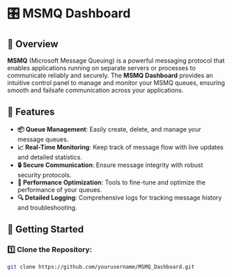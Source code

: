 # 🎛️ **MSMQ Dashboard**

## 📝 **Overview**

**MSMQ** (Microsoft Message Queuing) is a powerful messaging protocol that enables applications running on separate servers or processes to communicate reliably and securely. The **MSMQ Dashboard** provides an intuitive control panel to manage and monitor your MSMQ queues, ensuring smooth and failsafe communication across your applications.

## 🌟 **Features**

- **📦 Queue Management**: Easily create, delete, and manage your message queues.
- **📈 Real-Time Monitoring**: Keep track of message flow with live updates and detailed statistics.
- **🔒 Secure Communication**: Ensure message integrity with robust security protocols.
- **🚀 Performance Optimization**: Tools to fine-tune and optimize the performance of your queues.
- **🔍 Detailed Logging**: Comprehensive logs for tracking message history and troubleshooting.

## 🚀 **Getting Started**

### 1️⃣ **Clone the Repository:**

```bash
git clone https://github.com/yourusername/MSMQ_Dashboard.git
